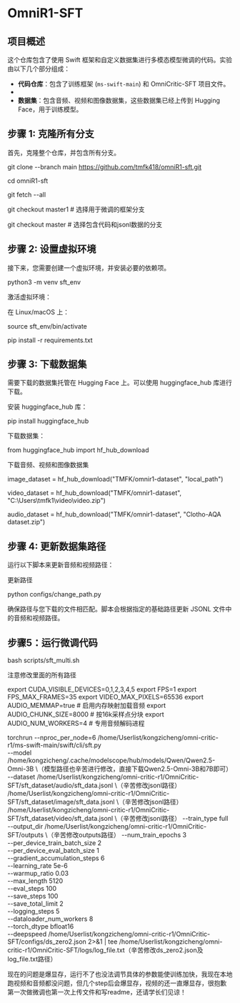 # OmniR1-SFT

## 项目概述

这个仓库包含了使用 Swift 框架和自定义数据集进行多模态模型微调的代码。实验由以下几个部分组成：

- **代码仓库**：包含了训练框架 (`ms-swift-main`) 和 OmniCritic-SFT 项目文件。
- 
- **数据集**：包含音频、视频和图像数据集，这些数据集已经上传到 Hugging Face，用于训练模型。

## 步骤 1: 克隆所有分支

首先，克隆整个仓库，并包含所有分支。

git clone --branch main https://github.com/tmfk418/omniR1-sft.git

cd omniR1-sft

git fetch --all

git checkout master1  # 选择用于微调的框架分支

git checkout master   # 选择包含代码和jsonl数据的分支

## 步骤 2: 设置虚拟环境

接下来，您需要创建一个虚拟环境，并安装必要的依赖项。

python3 -m venv sft_env

激活虚拟环境：

在 Linux/macOS 上：

source sft_env/bin/activate

pip install -r requirements.txt

## 步骤 3: 下载数据集

需要下载的数据集托管在 Hugging Face 上。可以使用 huggingface_hub 库进行下载。

安装 huggingface_hub 库：

pip install huggingface_hub

下载数据集：

from huggingface_hub import hf_hub_download

下载音频、视频和图像数据集

image_dataset = hf_hub_download("TMFK/omnir1-dataset", "local_path")

video_dataset = hf_hub_download("TMFK/omnir1-dataset", "C:\Users\tmfk1\video\video.zip")

audio_dataset = hf_hub_download("TMFK/omnir1-dataset", "Clotho-AQA dataset.zip")

## 步骤 4: 更新数据集路径

运行以下脚本来更新音频和视频路径：

更新路径

python configs/change_path.py

确保路径与您下载的文件相匹配。脚本会根据指定的基础路径更新 JSONL 文件中的音频和视频路径。

## 步骤5：运行微调代码

bash scripts/sft_multi.sh

注意修改里面的所有路径

export CUDA_VISIBLE_DEVICES=0,1,2,3,4,5
export FPS=1
export FPS_MAX_FRAMES=35
export VIDEO_MAX_PIXELS=65536
export AUDIO_MEMMAP=true  # 启用内存映射加载音频
export AUDIO_CHUNK_SIZE=8000  # 按16k采样点分块
export AUDIO_NUM_WORKERS=4  # 专用音频解码进程

torchrun --nproc_per_node=6 /home/Userlist/kongzicheng/omni-critic-r1/ms-swift-main/swift/cli/sft.py \
  --model /home/kongzicheng/.cache/modelscope/hub/models/Qwen/Qwen2.5-Omni-3B \（模型路径也辛苦进行修改，直接下载Qwen2.5-Omni-3B和7B即可）
  --dataset /home/Userlist/kongzicheng/omni-critic-r1/OmniCritic-SFT/sft_dataset/audio/sft_data.jsonl \（辛苦修改jsonl路径）
            /home/Userlist/kongzicheng/omni-critic-r1/OmniCritic-SFT/sft_dataset/image/sft_data.jsonl \（辛苦修改jsonl路径）
            /home/Userlist/kongzicheng/omni-critic-r1/OmniCritic-SFT/sft_dataset/video/sft_data.jsonl \（辛苦修改jsonl路径）
  --train_type full \
  --output_dir /home/Userlist/kongzicheng/omni-critic-r1/OmniCritic-SFT/outputs \（辛苦修改outputs路径）
  --num_train_epochs 3 \
  --per_device_train_batch_size 2 \
  --per_device_eval_batch_size 1 \
  --gradient_accumulation_steps 6 \
  --learning_rate 5e-6 \
  --warmup_ratio 0.03 \
  --max_length 5120 \
  --eval_steps 100 \
  --save_steps 100 \
  --save_total_limit 2 \
  --logging_steps 5 \
  --dataloader_num_workers 8 \
  --torch_dtype bfloat16 \
  --deepspeed /home/Userlist/kongzicheng/omni-critic-r1/OmniCritic-SFT/configs/ds_zero2.json  2>&1 | tee /home/Userlist/kongzicheng/omni-critic-r1/OmniCritic-SFT/logs/log_file.txt（辛苦修改ds_zero2.json及log_file.txt路径）

  现在的问题是爆显存，运行不了也没法调节具体的参数能使训练加快，我现在本地跑视频和音频都没问题，但几个step后会爆显存，视频的还一直爆显存，很抱歉第一次做微调也第一次上传文件和写readme，还请学长们见谅！
